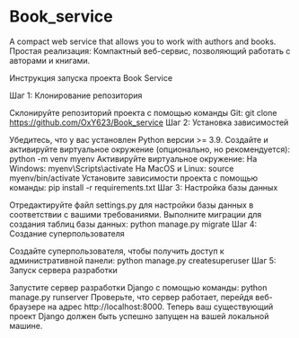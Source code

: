 # Book_service
A compact web service that allows you to work with authors and books.
Простая реализация:
Компактный веб-сервис, позволяющий работать с авторами и книгами.

Инструкция запуска проекта Book Service

Шаг 1: Клонирование репозитория

Склонируйте репозиторий проекта с помощью команды Git: git clone https://github.com/OxY623/Book_service
Шаг 2: Установка зависимостей

Убедитесь, что у вас установлен Python версии >= 3.9.
Создайте и активируйте виртуальное окружение (опционально, но рекомендуется): python -m venv myenv
Активируйте виртуальное окружение:
                                 На Windows: myenv\Scripts\activate
                                 На MacOS и Linux: source myenv/bin/activate
Установите зависимости проекта с помощью команды: pip install -r requirements.txt
Шаг 3: Настройка базы данных

Отредактируйте файл settings.py для настройки базы данных в соответствии с вашими требованиями.
Выполните миграции для создания таблиц базы данных: python manage.py migrate
Шаг 4: Создание суперпользователя

Создайте суперпользователя, чтобы получить доступ к административной панели: python manage.py createsuperuser
Шаг 5: Запуск сервера разработки

Запустите сервер разработки Django с помощью команды: python manage.py runserver
Проверьте, что сервер работает, перейдя веб-браузере на адрес http://localhost:8000.
Теперь ваш существующий проект Django должен быть успешно запущен на вашей локальной машине.
